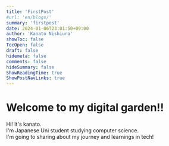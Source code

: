 ```yaml
---
title: 'FirstPost'
#url: 'en/blogs/'
summary: 'firstpost'
date: 2024-01-06T23:01:50+09:00
author: 'Kanato Nishiura'
showToc: false
TocOpen: false
draft: false
hidemeta: false
comments: false
hideSummary: false
ShowReadingTime: true
ShowPostNavLinks: true
---
```


# Welcome to my digital garden!!  

Hi! It's kanato.  
I'm Japanese Uni student studying computer science.  
I'm going to sharing about my journey and learnings in tech!  